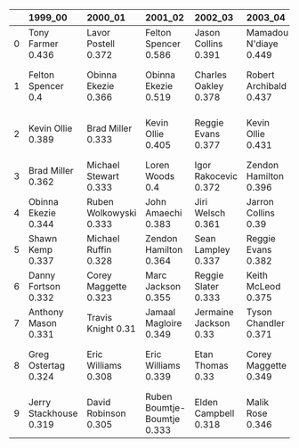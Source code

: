 |    | 1999_00                | 2000_01                | 2001_02                     | 2002_03               | 2003_04                | 2004_05               | 2005_06                | 2006_07                | 2007_08                 | 2008_09              | 2009_10                | 2010_11                | 2011_12                | 2012_13               | 2013_14                | 2014_15                | 2015_16                | 2016_17                 | 2017_18                       | 2018_19                   | 2019_20             | 2020_21              | 2021_22                     | 2022_23                       | 2023_24                       |
|---:|:-----------------------|:-----------------------|:----------------------------|:----------------------|:-----------------------|:----------------------|:-----------------------|:-----------------------|:------------------------|:---------------------|:-----------------------|:-----------------------|:-----------------------|:----------------------|:-----------------------|:-----------------------|:-----------------------|:------------------------|:------------------------------|:--------------------------|:--------------------|:---------------------|:----------------------------|:------------------------------|:------------------------------|
|  0 | Tony Farmer 0.436      | Lavor Postell 0.372    | Felton Spencer 0.586        | Jason Collins 0.391   | Mamadou N'diaye 0.449  | Danny Fortson 0.49    | Devin Green 0.52       | Michael Ruffin 0.412   | Jarron Collins 0.39     | Reggie Evans 0.397   | Shelden Williams 0.373 | Zaza Pachulia 0.387    | Jimmy Butler 0.395     | Jason Collins 0.561   | Tyler Hansbrough 0.404 | Martell Webster 0.453  | Tyler Hansbrough 0.365 | Rakeem Christmas 0.356  | Boban Marjanovic 0.328        | Sindarius Thornwell 0.403 | Jimmy Butler 0.379  | Nathan Knight 0.355  | James Harden 0.328          | Jimmy Butler 0.322            | Jimmy Butler 0.316            |
|  1 | Felton Spencer 0.4     | Obinna Ekezie 0.366    | Obinna Ekezie 0.519         | Charles Oakley 0.378  | Robert Archibald 0.437 | Jarron Collins 0.39   | Dikembe Mutombo 0.408  | Corey Maggette 0.41    | Ryan Hollins 0.374      | Kevin Ollie 0.396    | Chris Andersen 0.366   | Jarron Collins 0.368   | Corey Maggette 0.371   | Tyler Hansbrough 0.38 | Reggie Evans 0.336     | Dahntay Jones 0.429    | Danilo Gallinari 0.362 | Andrew Harrison 0.348   | Ramon Sessions 0.324          | Zaza Pachulia 0.363       | Khem Birch 0.311    | Joel Embiid 0.325    | Jimmy Butler 0.325          | Shai Gilgeous-Alexander 0.314 | Cody Zeller 0.31              |
|  2 | Kevin Ollie 0.389      | Brad Miller 0.333      | Kevin Ollie 0.405           | Reggie Evans 0.377    | Kevin Ollie 0.431      | Corey Maggette 0.384  | Eddie Gill 0.4         | Leon Powe 0.402        | Dwayne Jones 0.359      | Kevin Martin 0.365   | Brian Cardinal 0.354   | Ian Mahinmi 0.364      | Tyler Hansbrough 0.368 | Ben Hansbrough 0.368  | Ian Mahinmi 0.331      | Tyler Hansbrough 0.359 | Ricky Rubio 0.347      | Jimmy Butler 0.322      | Michael Carter-Williams 0.305 | Quincy Pondexter 0.347    | Joel Embiid 0.299   | Jimmy Butler 0.322   | Nathan Knight 0.319         | Willy Hernangomez 0.31        | Dwight Powell 0.308           |
|  3 | Brad Miller 0.362      | Michael Stewart 0.333  | Loren Woods 0.4             | Igor Rakocevic 0.372  | Zendon Hamilton 0.396  | Tyson Chandler 0.353  | Jarron Collins 0.378   | Vassilis Spanoulis 0.4 | Corey Maggette 0.358    | Jerryd Bayless 0.364 | Kyle Lowry 0.347       | Reggie Evans 0.364     | Reggie Evans 0.346     | Ricky Rubio 0.347     | Ramon Sessions 0.319   | Jeff Withey 0.347      | Mario Chalmers 0.347   | James Harden 0.316      | James Harden 0.285            | Ian Mahinmi 0.302         | James Harden 0.297  | Trae Young 0.304     | Joel Embiid 0.315           | Joel Embiid 0.302             | Joel Embiid 0.297             |
|  4 | Obinna Ekezie 0.344    | Ruben Wolkowyski 0.333 | John Amaechi 0.383          | Jiri Welsch 0.361     | Jarron Collins 0.39    | Elden Campbell 0.35   | Corey Maggette 0.372   | Bernard Robinson 0.377 | Jamaal Magloire 0.357   | Corey Maggette 0.36  | Tyson Chandler 0.345   | Hasheem Thabeet 0.358  | Hakim Warrick 0.338    | James Harden 0.334    | James Harden 0.311     | Reggie Evans 0.341     | Lou Williams 0.342     | Joel Embiid 0.305       | Ron Baker 0.281               | Joel Embiid 0.296         | Josh Okogie 0.285   | Bruno Fernando 0.294 | Rudy Gobert 0.295           | Trae Young 0.296              | Mason Plumlee 0.294           |
|  5 | Shawn Kemp 0.337       | Michael Ruffin 0.328   | Zendon Hamilton 0.364       | Sean Lampley 0.337    | Reggie Evans 0.382     | Austin Croshere 0.349 | Antonio Daniels 0.37   | Ryan Hollins 0.375     | Kevin Martin 0.348      | Leon Powe 0.342      | Tyler Hansbrough 0.341 | Danilo Gallinari 0.347 | Dominique Jones 0.33   | Dahntay Jones 0.332   | Rudy Gobert 0.308      | Bismack Biyombo 0.336  | Zaza Pachulia 0.326    | Danilo Gallinari 0.305  | Jimmy Butler 0.277            | Tyson Chandler 0.295      | Chris Silva 0.278   | DeMar DeRozan 0.294  | Giannis Antetokounmpo 0.277 | Bennedict Mathurin 0.289      | Danilo Gallinari 0.291        |
|  6 | Danny Fortson 0.332    | Corey Maggette 0.323   | Marc Jackson 0.355          | Reggie Slater 0.333   | Keith McLeod 0.375     | Dikembe Mutombo 0.329 | Michael Ruffin 0.352   | Antonio Daniels 0.364  | Zaza Pachulia 0.335     | Zaza Pachulia 0.339  | Acie Law 0.336         | Chris Andersen 0.344   | Rodney Stuckey 0.329   | Ramon Sessions 0.332  | Derrick Williams 0.298 | Ramon Sessions 0.331   | Bismack Biyombo 0.313  | Ricky Rubio 0.304       | Rudy Gobert 0.27              | Lou Williams 0.284        | Anthony Davis 0.275 | Dwight Powell 0.283  | Cody Zeller 0.271           | Amir Coffey 0.285             | DeMar DeRozan 0.282           |
|  7 | Anthony Mason 0.331    | Travis Knight 0.31     | Jamaal Magloire 0.349       | Jermaine Jackson 0.33 | Tyson Chandler 0.371   | Marcus Banks 0.326    | Jermaine Jackson 0.343 | Steve Francis 0.352    | Alexander Johnson 0.318 | Devin Harris 0.337   | Corey Maggette 0.332   | Corey Maggette 0.337   | Lance Thomas 0.313     | Ryan Hollins 0.32     | Cody Zeller 0.298      | James Harden 0.323     | DeMar DeRozan 0.303    | Chasson Randle 0.3      | Bam Adebayo 0.27              | Danilo Gallinari 0.273    | Trae Young 0.27     | Brad Wanamaker 0.268 | Harrison Barnes 0.269       | Harrison Barnes 0.285         | Josh Okogie 0.278             |
|  8 | Greg Ostertag 0.324    | Eric Williams 0.308    | Eric Williams 0.339         | Etan Thomas 0.33      | Corey Maggette 0.349   | Jake Voskuhl 0.325    | Malik Rose 0.337       | Jason Collins 0.349    | Glen Davis 0.316        | Ike Diogu 0.336      | Chauncey Billups 0.327 | Ramon Sessions 0.324   | Tyson Chandler 0.31    | Jeff Adrien 0.311     | Steven Adams 0.298     | DeMar DeRozan 0.3      | James Harden 0.303     | Ramon Sessions 0.292    | Alex Len 0.269                | James Harden 0.268        | Jeff Teague 0.269   | Josh Okogie 0.263    | Saben Lee 0.269             | Nathan Knight 0.28            | Olivier-Maxence Prosper 0.277 |
|  9 | Jerry Stackhouse 0.319 | David Robinson 0.305   | Ruben Boumtje-Boumtje 0.333 | Elden Campbell 0.318  | Malik Rose 0.346       | Reggie Evans 0.323    | Andrei Kirilenko 0.329 | Melvin Ely 0.348       | Chris Bosh 0.316        | Kris Humphries 0.333 | Dwight Howard 0.321    | Omer Asik 0.319        | James Harden 0.298     | Reggie Evans 0.311    | Ty Lawson 0.297        | DeMarcus Cousins 0.298 | Jared Cunningham 0.3   | Spencer Dinwiddie 0.292 | Rondae Hollis-Jefferson 0.263 | Joakim Noah 0.262         | D.J. Augustin 0.268 | Wes Iwundu 0.262     | Josh Okogie 0.263           | Paolo Banchero 0.275          | Jake LaRavia 0.275            |